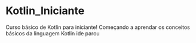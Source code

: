 # Kotlin_Iniciante
Curso básico de Kotlin para iniciante!
Começando a aprendar os conceitos básicos da linguagem Kotlin
ide parou
